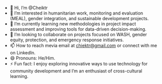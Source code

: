 - 👋 Hi, I’m @Cheiktr
- 👀 I’m interested in humanitarian work, monitoring and evaluation (MEAL), gender integration, and sustainable development projects.
- 🌱 I’m currently learning new methodologies in project impact assessment and improving tools for data-driven decision-making.
- 💞️ I’m looking to collaborate on  projects focused on WASH, gender equity, protection, and emergency response initiatives.
- 📫 How to reach mevia email at chiektr@gmail.com or connect with me on LinkedIn.
- 😄 Pronouns: He/Him.
- ⚡ Fun fact: I enjoy exploring innovative ways to use technology for community development and I’m an enthusiast of cross-cultural learning.

<!---
Cheiktr/Cheiktr is a ✨ special ✨ repository because its `README.md` (this file) appears on your GitHub profile.
You can click the Preview link to take a look at your changes.
--->

